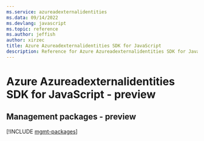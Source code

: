 ```yaml
---
ms.service: azureadexternalidentities
ms.data: 09/14/2022
ms.devlang: javascript
ms.topic: reference
ms.author: jeffish
author: xirzec
title: Azure Azureadexternalidentities SDK for JavaScript
description: Reference for Azure Azureadexternalidentities SDK for JavaScript
---
```

# Azure Azureadexternalidentities SDK for JavaScript - preview

## Management packages - preview
[!INCLUDE [mgmt-packages](azureadexternalidentities-mgmt-index.md)]
